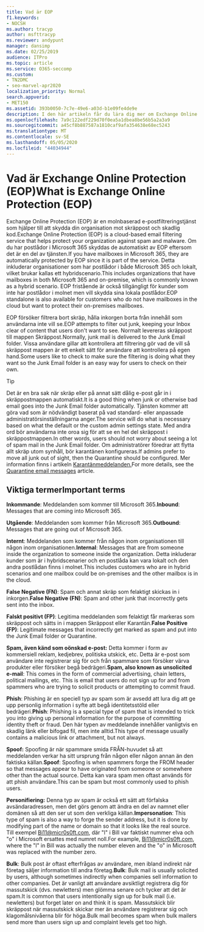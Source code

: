 ```yaml
---
title: Vad är EOP
f1.keywords:
- NOCSH
ms.author: tracyp
author: msfttracyp
ms.reviewer: andypunt
manager: dansimp
ms.date: 02/25/2019
audience: ITPro
ms.topic: article
ms.service: O365-seccomp
ms.custom:
- TN2DMC
- seo-marvel-apr2020
localization_priority: Normal
search.appverid:
- MET150
ms.assetid: 393b0050-7c7e-49e6-a03d-b1e09fe4de9e
description: I den här artikeln får du lära dig mer om Exchange Online Protection (EOP), en molnbaserad e-postfiltreringstjänst.
ms.openlocfilehash: 7a9c122edf229d70f0ea5a1dbea8be56b5a2a3a9
ms.sourcegitcommit: a45cf8b887587a1810caf9afa354638e68ec5243
ms.translationtype: MT
ms.contentlocale: sv-SE
ms.lasthandoff: 05/05/2020
ms.locfileid: "44034944"
---
```

# <a name="what-is-exchange-online-protection-eop"></a><span data-ttu-id="a4cf6-103">Vad är Exchange Online Protection (EOP)</span><span class="sxs-lookup"><span data-stu-id="a4cf6-103">What is Exchange Online Protection (EOP)</span></span>

<span data-ttu-id="a4cf6-104">Exchange Online Protection (EOP) är en molnbaserad e-postfiltreringstjänst som hjälper till att skydda din organisation mot skräppost och skadlig kod.</span><span class="sxs-lookup"><span data-stu-id="a4cf6-104">Exchange Online Protection (EOP) is a cloud-based email filtering service that helps protect your organization against spam and malware.</span></span> <span data-ttu-id="a4cf6-105">Om du har postlådor i Microsoft 365 skyddas de automatiskt av EOP eftersom det är en del av tjänsten.</span><span class="sxs-lookup"><span data-stu-id="a4cf6-105">If you have mailboxes in Microsoft 365, they are automatically protected by EOP since it is part of the service.</span></span> <span data-ttu-id="a4cf6-106">Detta inkluderar organisationer som har postlådor i både Microsoft 365 och lokalt, vilket brukar kallas ett hybridscenario.</span><span class="sxs-lookup"><span data-stu-id="a4cf6-106">This includes organizations that have mailboxes in both Microsoft 365 and on-premise, which is commonly known as a hybrid scenario.</span></span> <span data-ttu-id="a4cf6-107">EOP fristående är också tillgängligt för kunder som inte har postlådor i molnet men vill skydda sina lokala postlådor.</span><span class="sxs-lookup"><span data-stu-id="a4cf6-107">EOP standalone is also available for customers who do not have mailboxes in the cloud but want to protect their on-premises mailboxes.</span></span>

<span data-ttu-id="a4cf6-108">EOP försöker filtrera bort skräp, hålla inkorgen borta från innehåll som användarna inte vill se.</span><span class="sxs-lookup"><span data-stu-id="a4cf6-108">EOP attempts to filter out junk, keeping your Inbox clear of content that users don't want to see.</span></span> <span data-ttu-id="a4cf6-109">Normalt levereras skräppost till mappen Skräppost.</span><span class="sxs-lookup"><span data-stu-id="a4cf6-109">Normally, junk mail is delivered to the Junk Email folder.</span></span> <span data-ttu-id="a4cf6-110">Vissa användare gillar att kontrollera att filtrering gör vad de vill så skräppost mappen är ett enkelt sätt för användare att kontrollera på egen hand.</span><span class="sxs-lookup"><span data-stu-id="a4cf6-110">Some users like to check to make sure the filtering is doing what they want so the Junk Email folder is an easy way for users to check on their own.</span></span>  

> [!TIP]
> <span data-ttu-id="a4cf6-111">Det är en bra sak när skräp eller på annat sätt dålig e-post går in i skräppostmappen automatiskt.</span><span class="sxs-lookup"><span data-stu-id="a4cf6-111">It is a good thing when junk or otherwise bad email goes into the Junk Email folder automatically.</span></span> <span data-ttu-id="a4cf6-112">Tjänsten kommer att göra vad som är nödvändigt baserat på vad standard- eller anpassade administratörsinställningarna anger.</span><span class="sxs-lookup"><span data-stu-id="a4cf6-112">The service will do what is necessary based on what the default or the custom admin settings state.</span></span> <span data-ttu-id="a4cf6-113">Med andra ord bör användarna inte oroa sig för att se en hel del skräppost i skräppostmappen.</span><span class="sxs-lookup"><span data-stu-id="a4cf6-113">In other words, users should not worry about seeing a lot of spam mail in the Junk Email folder.</span></span> <span data-ttu-id="a4cf6-114">Om administratörer föredrar att flytta allt skräp utom synhåll, bör karantänen konfigureras.</span><span class="sxs-lookup"><span data-stu-id="a4cf6-114">If admins prefer to move all junk out of sight, then the Quarantine should be configured.</span></span> <span data-ttu-id="a4cf6-115">Mer information finns i artikeln [Karantänmeddelanden.](quarantine-email-messages.md)</span><span class="sxs-lookup"><span data-stu-id="a4cf6-115">For more details, see the [Quarantine email messages](quarantine-email-messages.md) article.</span></span>

## <a name="important-terms"></a><span data-ttu-id="a4cf6-116">Viktiga termer</span><span class="sxs-lookup"><span data-stu-id="a4cf6-116">Important terms</span></span>

<span data-ttu-id="a4cf6-117">**Inkommande**: Meddelanden som kommer till Microsoft 365.</span><span class="sxs-lookup"><span data-stu-id="a4cf6-117">**Inbound**: Messages that are coming into Microsoft 365.</span></span>

<span data-ttu-id="a4cf6-118">**Utgående**: Meddelanden som kommer från Microsoft 365.</span><span class="sxs-lookup"><span data-stu-id="a4cf6-118">**Outbound**: Messages that are going out of Microsoft 365.</span></span>

<span data-ttu-id="a4cf6-119">**Internt**: Meddelanden som kommer från någon inom organisationen till någon inom organisationen.</span><span class="sxs-lookup"><span data-stu-id="a4cf6-119">**Internal**: Messages that are from someone inside the organization to someone inside the organization.</span></span> <span data-ttu-id="a4cf6-120">Detta inkluderar kunder som är i hybridscenarier och en postlåda kan vara lokalt och den andra postlådan finns i molnet.</span><span class="sxs-lookup"><span data-stu-id="a4cf6-120">This includes customers who are in hybrid scenarios and one mailbox could be on-premises and the other mailbox is in the cloud.</span></span>

<span data-ttu-id="a4cf6-121">**False Negative (FN)**: Spam och annat skräp som felaktigt skickas in i inkorgen.</span><span class="sxs-lookup"><span data-stu-id="a4cf6-121">**False Negative (FN)**: Spam and other junk that incorrectly gets sent into the inbox.</span></span>

<span data-ttu-id="a4cf6-122">**Falskt positivt (FP)**: Legitima meddelanden som felaktigt får markeras som skräppost och sätts in i mappen Skräppost eller Karantän.</span><span class="sxs-lookup"><span data-stu-id="a4cf6-122">**False Positive (FP)**: Legitimate messages that incorrectly get marked as spam and put into the Junk Email folder or Quarantine.</span></span>

<span data-ttu-id="a4cf6-123">**Spam, även känd som oönskad e-post:** Detta kommer i form av kommersiell reklam, kedjebrev, politiska utskick, etc. Detta är e-post som användare inte registrerar sig för och från spammare som försöker värva produkter eller försöker begå bedrägeri.</span><span class="sxs-lookup"><span data-stu-id="a4cf6-123">**Spam, also known as unsolicited e-mail**: This comes in the form of commercial advertising, chain letters, political mailings, etc. This is email that users do not sign up for and from spammers who are trying to solicit products or attempting to commit fraud.</span></span>

<span data-ttu-id="a4cf6-124">**Phish**: Phishing är en speciell typ av spam som är avsedd att lura dig att ge upp personlig information i syfte att begå identitetsstöld eller bedrägeri.</span><span class="sxs-lookup"><span data-stu-id="a4cf6-124">**Phish**: Phishing is a special type of spam that is intended to trick you into giving up personal information for the purpose of committing identity theft or fraud.</span></span> <span data-ttu-id="a4cf6-125">Den här typen av meddelande innehåller vanligtvis en skadlig länk eller bifogad fil, men inte alltid.</span><span class="sxs-lookup"><span data-stu-id="a4cf6-125">This type of message usually contains a malicious link or attachment, but not always.</span></span>

<span data-ttu-id="a4cf6-126">**Spoof:** Spoofing är när spammare smida FRÅN-huvudet så att meddelanden verkar ha sitt ursprung från någon eller någon annan än den faktiska källan.</span><span class="sxs-lookup"><span data-stu-id="a4cf6-126">**Spoof**: Spoofing is when spammers forge the FROM header so that messages appear to have originated from someone or somewhere other than the actual source.</span></span> <span data-ttu-id="a4cf6-127">Detta kan vara spam men oftast används för att phish användare.</span><span class="sxs-lookup"><span data-stu-id="a4cf6-127">This can be spam but most commonly used to phish users.</span></span>

<span data-ttu-id="a4cf6-128">**Personifiering:** Denna typ av spam är också ett sätt att förfalska avsändaradressen, men det görs genom att ändra en del av namnet eller domänen så att den ser ut som den verkliga källan.</span><span class="sxs-lookup"><span data-stu-id="a4cf6-128">**Impersonation**: This type of spam is also a way to forge the sender address, but it is done by modifying part of the name or domain so that it looks like the real source.</span></span> <span data-ttu-id="a4cf6-129">Till exempel Bi11@micr0s0ft.com, där "l" i Bill var faktiskt nummer elva och "o" i Microsoft ersattes med numret noll.</span><span class="sxs-lookup"><span data-stu-id="a4cf6-129">For example, Bi11@micr0s0ft.com, where the "l" in Bill was actually the number eleven and the "o" in Microsoft was replaced with the number zero.</span></span>

<span data-ttu-id="a4cf6-130">**Bulk**: Bulk post är oftast efterfrågas av användare, men ibland indirekt när företag säljer information till andra företag.</span><span class="sxs-lookup"><span data-stu-id="a4cf6-130">**Bulk**: Bulk mail is usually solicited by users, although sometimes indirectly when companies sell information to other companies.</span></span> <span data-ttu-id="a4cf6-131">Det är vanligt att användare avsiktligt registrera dig för massutskick (dvs. newletters) men glömma senare och tycker att det är spam.</span><span class="sxs-lookup"><span data-stu-id="a4cf6-131">It is common that users intentionally sign up for bulk mail (i.e. newletters) but forget later on and think it is spam.</span></span> <span data-ttu-id="a4cf6-132">Massutskick blir skräppost när massutskick skickar mer än användare registrerar sig och klagomålsnivåerna blir för höga.</span><span class="sxs-lookup"><span data-stu-id="a4cf6-132">Bulk mail becomes spam when bulk mailers send more than users sign up and complaint levels get too high.</span></span>
